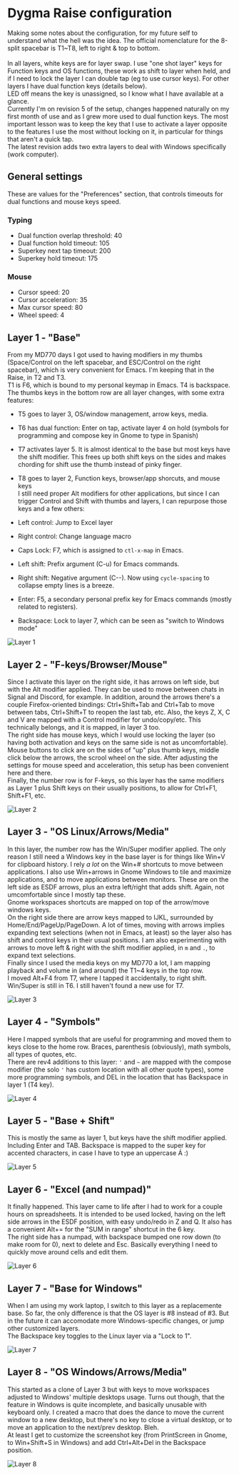 # Dygma Raise configuration

Making some notes about the configuration, for my future self to understand what the hell was the idea. The official nomenclature for the 8-split spacebar is T1~T8, left to right & top to bottom.  
&nbsp;  
In all layers, white keys are for layer swap. I use "one shot layer" keys for Function keys and OS functions, these work as shift to layer when held, and if I need to lock the layer I can double tap (eg to use cursor keys). For other layers I have dual function keys (details below).  
LED off means the key is unassigned, so I know what I have available at a glance.  
Currently I'm on revision 5 of the setup, changes happened naturally on my first month of use and as I grew more used to dual function keys. The most important lesson was to keep the key that I use to activate a layer opposite to the features I use the most without locking on it, in particular for things that aren't a quick tap.  
The latest revision adds two extra layers to deal with Windows specifically (work computer).  

## General settings

These are values for the "Preferences" section, that controls timeouts for dual functions and mouse keys speed.

### Typing

  * Dual function overlap threshold: 40
  * Dual function hold timeout: 105
  * Superkey next tap timeout: 200
  * Superkey hold timeout: 175

### Mouse

  * Cursor speed: 20
  * Cursor acceleration: 35
  * Max cursor speed: 80
  * Wheel speed: 4

## Layer 1 - "Base"

From my MD770 days I got used to having modifiers in my thumbs (Space/Control on the left spacebar, and ESC/Control on the right spacebar), which is very convenient for Emacs. I'm keeping that in the Raise, in T2 and T3.  
T1 is F6, which is bound to my personal keymap in Emacs. T4 is backspace.
The thumbs keys in the bottom row are all layer changes, with some extra features:
  * T5 goes to layer 3, OS/window management, arrow keys, media.
  * T6 has dual function: Enter on tap, activate layer 4 on hold (symbols for programming and compose key in Gnome to type in Spanish)
  * T7 activates layer 5. It is almost identical to the base but most keys have the shift modifier. This frees up both shift keys on the sides and makes chording for shift use the thumb instead of pinky finger.
  * T8 goes to layer 2, Function keys, browser/app shorcuts, and mouse keys
&nbsp;  
I still need proper Alt modifiers for other applications, but since I can trigger Control and Shift with thumbs and layers, I can repurpose those keys and a few others:   

* Left control: Jump to Excel layer
* Right control: Change language macro
* Caps Lock: F7, which is assigned to `ctl-x-map` in Emacs.
* Left shift: Prefix argument (C-u) for Emacs commands.
* Right shift: Negative argument (C--). Now using `cycle-spacing` to collapse empty lines is a breeze. 
* Enter: F5, a secondary personal prefix key for Emacs commands (mostly related to registers).
* Backspace: Lock to layer 7, which can be seen as "switch to Windows mode"

![Layer 1](pictures/Layer-1-Base.png)

## Layer 2 - "F-keys/Browser/Mouse"

Since I activate this layer on the right side, it has arrows on left side, but with the Alt modifier applied. They can be used to move between chats in Signal and Discord, for example. In addition, around the arrows there's a couple Firefox-oriented bindings: Ctrl+Shift+Tab and Ctrl+Tab to move between tabs, Ctrl+Shift+T to reopen the last tab, etc. Also, the keys Z, X, C and V are mapped with a Control modifier for undo/copy/etc. This technically belongs, and it is mapped, in layer 3 too.  
The right side has mouse keys, which I would use locking the layer (so having both activation and keys on the same side is not as uncomfortable). Mouse buttons to click are on the sides of "up" plus thumb keys, middle click below the arrows, the scrool wheel on the side. After adjusting the settings for mouse speed and acceleration, this setup has been convenient here and there.  
Finally, the number row is for F-keys, so this layer has the same modifiers as Layer 1 plus Shift keys on their usually positions, to allow for Ctrl+F1, Shift+F1, etc.  

![Layer 2](pictures/Layer-2-FKeys-Browser-Mouse.png)

## Layer 3 - "OS Linux/Arrows/Media"

In this layer, the number row has the Win/Super modifier applied. The only reason I still need a Windows key in the base layer is for things like Win+V for clipboard history.
I rely _a lot_ on the Win+# shortcuts to move between applications. I also use Win+arrows in Gnome Windows to tile and maximize applications, and to move applications between monitors. These are on the left side as ESDF arrows, plus an extra left/right that adds shift. Again, not umcomfortable since I mostly tap these.  
Gnome workspaces shortcuts are mapped on top of the arrow/move windows keys.  
On the right side there are arrow keys mapped to IJKL, surrounded by Home/End/PageUp/PageDown. A lot of times, moving with arrows implies expanding text selections (when not in Emacs, at least) so the layer also has shift and control keys in their usual positions. I am also experimenting with arrows to move left & right with the shift modifier applied, in `m` and `.`, to expand text selections.  
Finally since I used the media keys on my MD770 a lot, I am mapping playback and volume in (and around) the T1~4 keys in the top row.  
I moved Alt+F4 from T7, where I tapped it accidentally, to right shift. Win/Super is still in T6. I still haven't found a new use for T7.

![Layer 3](pictures/Layer-3-OS-Linux-Arrows.png)

## Layer 4 - "Symbols"

Here I mapped symbols that are useful for programming and moved them to keys close to the home row. Braces, parenthesis (obviously), math symbols, all types of quotes, etc.   
There are rev4 additions to this layer: `'` and `~` are mapped with the compose modifier (the solo `'` has custom location with all other quote types), some more programming symbols, and DEL in the location that has Backspace in layer 1 (T4 key).  

![Layer 4](pictures/Layer-4-Symbols.png)

## Layer 5 - "Base + Shift"

This is mostly the same as layer 1, but keys have the shift modifier applied. Including Enter and TAB. Backspace is mapped to the super key for accented characters, in case I have to type an uppercase Á :)  

![Layer 5](pictures/Layer-5-Base-w-Shift.png)

## Layer 6 - "Excel (and numpad)"

It finally happened. This layer came to life after I had to work for a couple hours on spreadsheets. It is intended to be used locked, having on the left side arrows in the ESDF position, with easy undo/redo in Z and Q. It also has a convenient Alt+= for the "SUM in range" shortcut in the 6 key.  
The right side has a numpad, with backspace bumped one row down (to make room for 0), next to delete and Esc. Basically everything I need to quickly move around cells and edit them.

![Layer 6](pictures/Layer-6-Excel.png)

## Layer 7 - "Base for Windows"

When I am using my work laptop, I switch to this layer as a replacemente base. So far, the only difference is that the OS layer is #8 instead of #3. But in the future it can accomodate more Windows-specific changes, or jump other customized layers.  
The Backspace key toggles to the Linux layer via a "Lock to 1".  

![Layer 7](pictures/Layer-7-Base-Windows.png)

## Layer 8 - "OS Windows/Arrows/Media"

This started as a clone of Layer 3 but with keys to move workspaces adjusted to Windows' multiple desktops usage. Turns out though, that the feature in Windows is quite incomplete, and basically unusable with keyboard only. I created a macro that does the dance to move the current window to a new desktop, but there's no key to close a virtual desktop, or to move an application to the next/prev desktop. Bleh.  
At least I get to customize the screenshot key (from PrintScreen in Gnome, to Win+Shift+S in Windows) and add Ctrl+Alt+Del in the Backspace position.

![Layer 8](pictures/Layer-8-OS-Windows-Arrows.png)

